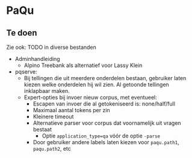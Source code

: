 # PaQu #

## Te doen ##

Zie ook: TODO in diverse bestanden

  - Adminhandleiding
    - Alpino Treebank als alternatief voor Lassy Klein
  - pqserve:
    - Bij tellingen die uit meerdere onderdelen bestaan, gebruiker laten
      kiezen welke onderdelen hij wil zien. Al getoonde tellingen
      inklapbaar maken.
    - Expert-opties bij invoer nieuw corpus, met eventueel:
      - Escapen van invoer die al getokeniseerd is: none/half/full
      - Maximaal aantal tokens per zin
      - Kleinere timeout
      - Alternatieve parser voor corpus dat voornamelijk uit vragen bestaat
        - Optie `application_type=qa` vóór de optie `-parse`
      - Door gebruiker andere labels laten kiezen voor `paqu.path1`, `paqu.path2`, etc
